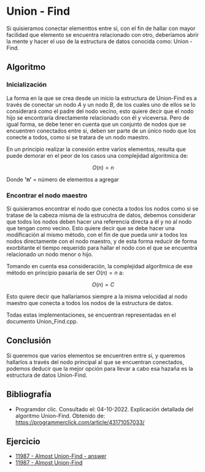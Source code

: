 # Union - Find

Si quisieramos conectar elementtos entre sí, con el fin de hallar con mayor facilidad que elemento se encuentra relacionado con otro, deberíamos abrir la mente y hacer el uso de la estructura de datos conocida como: Union - Find.

## Algoritmo

### Inicialización

La forma en la que se crea desde un inicio la estructura de Union-Find es a través de conectar un nodo $A$ y un nodo $B$, de los cuales uno de ellos se lo considerará como el padre del nodo vecino, esto quiere decir que el nodo hijo se encontraría directamente relacionado con él y viceversa. Pero de igual forma, se debe tener en cuenta que un conjunto de nodos que se encuentren conectados entre si, deben ser parte de un único nodo que los conecte a todos, como si se tratara de un nodo maestro.

En un principio realizar la conexión entre varios elementos, resulta que puede demorar en el peor de los casos una complejidad algoritmica de:

$$O(n) = n$$

Donde **'n'** = número de elementos a agregar

### Encontrar el nodo maestro

Si quisieramos encontrar el nodo que conecta a todos los nodos como si se tratase de la cabeza misma de la estrucutra de datos, debemos considerar que todos los nodos deben hacer una referencia directa a él y no al nodo que tengan como vecino. Esto quiere decir que se debe hacer una modificación al mismo método, con el fin de que pueda unir a todos los nodos directamente con el nodo maestro, y de esta forma reducir de forma exorbitante el tiempo requerido para hallar el nodo con el que se encuentra relacionado un nodo menor o hijo.

Tomando en cuenta esa consideración, la complejidad algorítmica de ese método en principio pasaría de ser $O(n) = n$ a:

$$O(n) = C$$

Esto quiere decir que hallaríamos siempre a la misma velocidad al nodo maestro que conecta a todos los nodos de la estructura de datos.

Todas estas implementaciones, se encuentran representadas en el documento Union_Find.cpp.

## Conclusión

Si queremos que varios elementos se encuentren entre sí, y queremos hallarlos a través del nodo principal al que se encuentran conectados, podemos deducir que la mejor opción para llevar a cabo esa hazaña es la estructura de datos Union-Find.

## Bibliografía

* Programdor clic. Consultado el: 04-10-2022. Explicación detallada del algoritmo Union-Find. Obtenido de: https://programmerclick.com/article/43171057033/

## Ejercicio

* [11987 - Almost Union-Find - answer](http://uva.outsbook.com/problemhints/problemdetails/119/11987)
* [11987 - Almost Union-Find](https://onlinejudge.org/index.php?option=onlinejudge&Itemid=8&page=show_problem&problem=3138)

